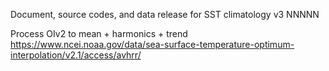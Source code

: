 Document, source codes, and data release for
SST climatology v3 NNNNN

Process OIv2 to mean + harmonics + trend
https://www.ncei.noaa.gov/data/sea-surface-temperature-optimum-interpolation/v2.1/access/avhrr/

